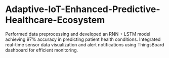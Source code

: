 # Adaptive-IoT-Enhanced-Predictive-Healthcare-Ecosystem
Performed data preprocessing and developed an RNN + LSTM model achieving 97% accuracy in predicting patient  health conditions. Integrated real-time sensor data visualization and alert notifications using ThingsBoard dashboard for  efficient monitoring.
